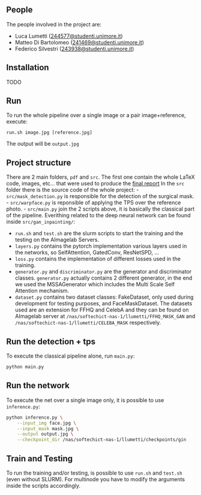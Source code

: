 ## People
The people involved in the project are:
- Luca Lumetti (244577@studenti.unimore.it)
- Matteo Di Bartolomeo (241469@studenti.unimore.it)
- Federico Silvestri (243938@studenti.unimore.it)

## Installation
TODO

## Run
To run the whole pipeline over a single image or a pair image+reference, execute:
```shellscript
run.sh image.jpg [reference.jpg]
```
The output will be `output.jpg`

## Project structure
There are 2 main folders, `pdf` and `src`. The first one contain the whole LaTeX code, images, etc... that were used to produce the [final report](https://github.com/LucaLumetti/CVProject/blob/main/pdf/cvproject.pdf)
In the `src` folder there is the source code of the whole project:
    - `src/mask_detection.py` is responsible for the detection of the surgical mask.
    - `src/warpface.py` is reponsible of applying the TPS over the reference photo.
    - `src/main.py` join the 2 scripts above, it is basically the classical part
      of the pipeline.
Everithing related to the deep neural network can be found inside `src/gan_inpainting/`:
- `run.sh` and `test.sh` are the slurm scripts to start the training and the testing on the AImagelab Servers.
- `layers.py` contains the pytorch implementation various layers used in the networks, so SelfAttention, GatedConv, ResNetSPD, ...
- `loss.py` contains the implementation of different losses used in the
  training.
- `generator.py` and `discriminator.py` are the generator and discriminator classes. `generator.py` actually contains 2 different generator, in the end we used the MSSAGenerator which includes the Multi Scale Self Attention mechanism.
- `dataset.py` contains two dataset classes: FakeDataset, only used during development for testing purposes, and FaceMaskDataset. The datasets used are an extension for FFHQ and CelebA and they can be found on AImagelab server at `/nas/softechict-nas-1/llumetti/FFHQ_MASK_GAN` and `/nas/softechict-nas-1/llumetti/CELEBA_MASK` respectively.

## Run the detection + tps
To execute the classical pipeline alone, run `main.py`:
```bash
python main.py
```

## Run the network
To execute the net over a single image only, it is possible to use `inference.py`:
```bash
python inference.py \
    --input_img face.jpg \
    --input_mask mask.jpg \
    --output output.jpg \
    --checkpoint_dir /nas/softechict-nas-1/llumetti/checkpoints/gin
```

## Train and Testing
To run the training and/or testing, is possible to use `run.sh` and `test.sh` (even without SLURM). For multinode you have to modify the arguments inside the scripts accordingly.
